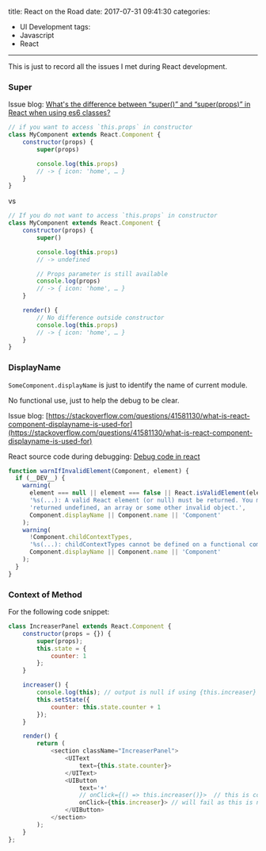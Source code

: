title: React on the Road
date: 2017-07-31 09:41:30
categories:
- UI Development
tags:
- Javascript
- React
---

This is just to record all the issues I met during React development.

### Super

Issue blog: [What's the difference between “super()” and “super(props)” in React when using es6 classes?](https://stackoverflow.com/questions/30571875/whats-the-difference-between-super-and-superprops-in-react-when-using-e)

```javascript
// if you want to access `this.props` in constructor
class MyComponent extends React.Component {
    constructor(props) {
        super(props)

        console.log(this.props)
        // -> { icon: 'home', … }
    }
}
```

vs

```javascript
// If you do not want to access `this.props` in constructor
class MyComponent extends React.Component {
    constructor(props) {
        super()

        console.log(this.props)
        // -> undefined

        // Props parameter is still available
        console.log(props)
        // -> { icon: 'home', … }
    }

    render() {
        // No difference outside constructor
        console.log(this.props)
        // -> { icon: 'home', … }
    }
}
```

### DisplayName

`SomeComponent.displayName` is just to identify the name of current module.

No functional use, just to help the debug to be clear.

Issue blog: [https://stackoverflow.com/questions/41581130/what-is-react-component-displayname-is-used-for](https://stackoverflow.com/questions/41581130/what-is-react-component-displayname-is-used-for)

React source code during debugging: [Debug code in react](https://github.com/facebook/react/blob/90294ead4c627715cb70f20ff448bb0d34ee4c1b/src/renderers/shared/stack/reconciler/ReactCompositeComponent.js#L50-L52)

```javascript
function warnIfInvalidElement(Component, element) {
  if (__DEV__) {
    warning(
      element === null || element === false || React.isValidElement(element),
      '%s(...): A valid React element (or null) must be returned. You may have ' +
      'returned undefined, an array or some other invalid object.',
      Component.displayName || Component.name || 'Component'
    );
    warning(
      !Component.childContextTypes,
      '%s(...): childContextTypes cannot be defined on a functional component.',
      Component.displayName || Component.name || 'Component'
    );
  }
}
```

<!--more-->

### Context of Method

For the following code snippet:

```javascript
class IncreaserPanel extends React.Component {
    constructor(props = {}) {
        super(props);
        this.state = {
            counter: 1
        };
    }

    increaser() {
        console.log(this); // output is null if using {this.increaser}
        this.setState({
            counter: this.state.counter + 1
        });
    }

    render() {
        return (
            <section className="IncreaserPanel">
                <UIText
                    text={this.state.counter}>
                </UIText>
                <UIButton
                    text='+'
                    // onClick={() => this.increaser()}>  // this is correct, bind increaser function with this context
                    onClick={this.increaser}> // will fail as this is null
                </UIButton>
            </section>
        );
    }
};
```